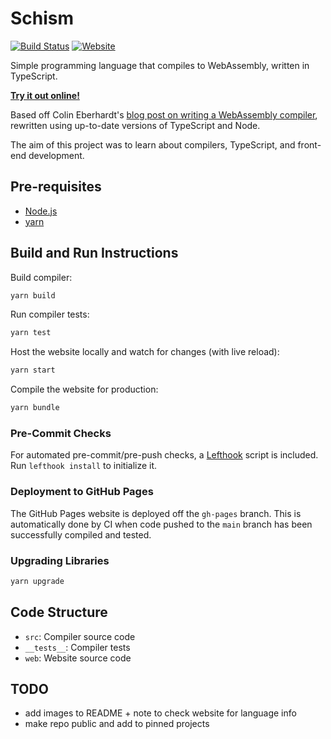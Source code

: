 # Schism

[![Build Status](https://img.shields.io/github/workflow/status/dominikrys/schism/Continuous%20Integration?style=flat-square)](https://github.com/dominikrys/schism/actions)
[![Website](https://img.shields.io/website?down_color=lightgrey&style=flat-square&down_message=offline&up_color=brightgreen&up_message=online&url=https%3A%2F%2Fdominikrys.com%2Fschism)](https://dominikrys.com/schism/)

Simple programming language that compiles to WebAssembly, written in TypeScript.

[**Try it out online!**](http://dominikrys.com/schism/)

Based off Colin Eberhardt's [blog post on writing a WebAssembly compiler](https://blog.scottlogic.com/2019/05/17/webassembly-compiler.html), rewritten using up-to-date versions of TypeScript and Node.

The aim of this project was to learn about compilers, TypeScript, and front-end development.

## Pre-requisites

- [Node.js](https://nodejs.org/en/)
- [yarn](https://classic.yarnpkg.com/en/docs/install/)

## Build and Run Instructions

Build compiler:

```bash
yarn build
```

Run compiler tests:

```bash
yarn test
```

Host the website locally and watch for changes (with live reload):

```bash
yarn start
```

Compile the website for production:

```bash
yarn bundle
```

### Pre-Commit Checks

For automated pre-commit/pre-push checks, a [Lefthook](https://github.com/evilmartians/lefthook) script is included. Run `lefthook install` to initialize it.

### Deployment to GitHub Pages

The GitHub Pages website is deployed off the `gh-pages` branch. This is automatically done by CI when code pushed to the `main` branch has been successfully compiled and tested.

### Upgrading Libraries

```bash
yarn upgrade
```

## Code Structure

- `src`: Compiler source code
- `__tests__`: Compiler tests
- `web`: Website source code

## TODO

- add images to README + note to check website for language info
- make repo public and add to pinned projects
